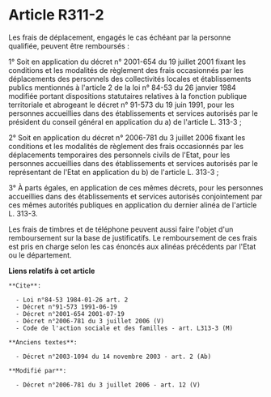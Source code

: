 # Article R311-2

Les frais de déplacement, engagés le cas échéant par la personne qualifiée, peuvent être remboursés : 

1° Soit en application du décret n° 2001-654 du 19 juillet 2001 fixant les conditions et les modalités de règlement des frais
occasionnés par les déplacements des personnels des collectivités locales et établissements publics mentionnés à l'article 2
de la loi n° 84-53 du 26 janvier 1984 modifiée portant dispositions statutaires relatives à la fonction publique territoriale
et abrogeant le décret n° 91-573 du 19 juin 1991, pour les personnes accueillies dans des établissements et services
autorisés par le président du conseil général en application du a) de l'article L. 313-3 ; 

2° Soit en application du décret n° 2006-781 du 3 juillet 2006 fixant les conditions et les modalités de règlement des frais
occasionnés par les déplacements temporaires des personnels civils de l'Etat, pour les personnes accueillies dans des
établissements et services autorisés par le représentant de l'Etat en application du b) de l'article L. 313-3 ; 

3° À parts égales, en application de ces mêmes décrets, pour les personnes accueillies dans des établissements et services
autorisés conjointement par ces mêmes autorités publiques en application du dernier alinéa de l'article L. 313-3. 

Les frais de timbres et de téléphone peuvent aussi faire l'objet d'un remboursement sur la base de justificatifs. Le
remboursement de ces frais est pris en charge selon les cas énoncés aux alinéas précédents par l'Etat ou le département.

**Liens relatifs à cet article**

	**Cite**:

	  - Loi n°84-53 1984-01-26 art. 2
	  - Décret n°91-573 1991-06-19
	  - Décret n°2001-654 2001-07-19
	  - Décret n°2006-781 du 3 juillet 2006 (V)
	  - Code de l'action sociale et des familles - art. L313-3 (M)

	**Anciens textes**:

	  - Décret n°2003-1094 du 14 novembre 2003 - art. 2 (Ab)

	**Modifié par**:

	  - Décret n°2006-781 du 3 juillet 2006 - art. 12 (V)

